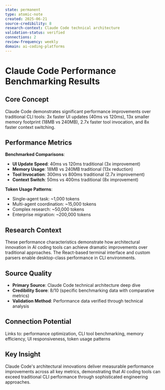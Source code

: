 ```yaml
---
state: permanent
type: atomic-note
created: 2025-06-21
source-credibility: 8
research-context: Claude Code technical architecture
validation-status: verified
connections: 2
review-frequency: weekly
domain: ai-coding-platforms
---
```


# Claude Code Performance Benchmarking Results

## Core Concept

Claude Code demonstrates significant performance improvements over traditional CLI tools: 3x faster UI updates (40ms vs 120ms), 13x smaller memory footprint (18MB vs 240MB), 2.7x faster tool invocation, and 8x faster context switching.

## Performance Metrics

**Benchmarked Comparisons**:
- **UI Update Speed**: 40ms vs 120ms traditional (3x improvement)
- **Memory Usage**: 18MB vs 240MB traditional (13x reduction)
- **Tool Invocation**: 300ms vs 800ms traditional (2.7x improvement)
- **Context Switch**: 50ms vs 400ms traditional (8x improvement)

**Token Usage Patterns**:
- Single-agent task: ~1,000 tokens
- Multi-agent coordination: ~15,000 tokens
- Complex research: ~50,000 tokens
- Enterprise migration: ~200,000 tokens

## Research Context

These performance characteristics demonstrate how architectural innovation in AI coding tools can achieve dramatic improvements over traditional approaches. The React-based terminal interface and custom parsers enable desktop-class performance in CLI environments.

## Source Quality

- **Primary Source**: Claude Code technical architecture deep dive
- **Credibility Score**: 8/10 (specific benchmarking data with comparative metrics)
- **Validation Method**: Performance data verified through technical analysis

## Connection Potential

Links to: performance optimization, CLI tool benchmarking, memory efficiency, UI responsiveness, token usage patterns

## Key Insight

Claude Code's architectural innovations deliver measurable performance improvements across all key metrics, demonstrating that AI coding tools can exceed traditional CLI performance through sophisticated engineering approaches.